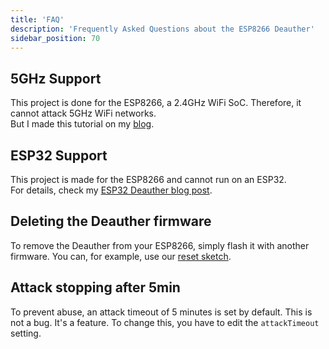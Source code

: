 ```yaml
---
title: 'FAQ'
description: 'Frequently Asked Questions about the ESP8266 Deauther'
sidebar_position: 70
---
```


## 5GHz Support
This project is done for the ESP8266, a 2.4GHz WiFi SoC. Therefore, it cannot attack 5GHz WiFi networks.  
But I made this tutorial on my [blog](https://blog.spacehuhn.com/5ghz-deauther/).  

## ESP32 Support
This project is made for the ESP8266 and cannot run on an ESP32.  
For details, check my [ESP32 Deauther blog post](https://blog.spacehuhn.com/esp32-deauther/).  

## Deleting the Deauther firmware
To remove the Deauther from your ESP8266, simply flash it with another firmware. 
You can, for example, use our [reset sketch](/docs/usage/reset#reset-using-reset-sketch). 

## Attack stopping after 5min
To prevent abuse, an attack timeout of 5 minutes is set by default. 
This is not a bug. It's a feature. To change this, you have to edit the `attackTimeout` setting. 